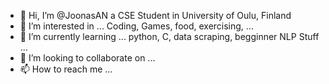 - 👋 Hi, I’m @JoonasAN a CSE Student in University of Oulu, Finland
- 👀 I’m interested in ... Coding, Games, food, exercising, ...
- 🌱 I’m currently learning ... python, C, data scraping, begginner NLP Stuff ...
- 💞️ I’m looking to collaborate on ...
- 📫 How to reach me ...

<!---
JoonasAN/JoonasAN is a ✨ special ✨ repository because its `README.md` (this file) appears on your GitHub profile.
You can click the Preview link to take a look at your changes.
--->
